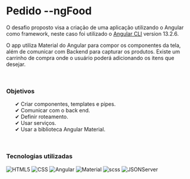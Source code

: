 # Pedido --ngFood

O desafio proposto visa a criação de uma aplicação utilizando o Angular como framework, neste caso foi utilizado o [Angular CLI](https://github.com/angular/angular-cli) version 13.2.6.

O app utiliza Material do Angular para compor os componentes da tela, além de comunicar com Backend para capturar os produtos.
Existe um carrinho de compra onde o usuário poderá adicionando os itens que desejar.

<br>

<h3>

**Objetivos**

</h3>

<p>
    <ul>
        <li style="list-style:none;">✔ Criar componentes, templates e pipes.</li>
        <li style="list-style:none;">✔ Comunicar com o back end.</li>
        <li style="list-style:none;">✔ Definir roteamento.</li>
        <li style="list-style:none;">✔ Usar serviços.</li>
        <li style="list-style:none;">✔ Usar a biblioteca Angular Material.</li>
    </ul>
</p>

<br>

<h3>

**Tecnologias utilizadas**

</h3>


![HTML5](https://img.shields.io/badge/-HTML5-333333?style=flat&logo=HTML5)
![CSS](https://img.shields.io/badge/-CSS-333333?style=flat&logo=CSS3&logoColor=1572B6)
![Angular](https://img.shields.io/badge/-Angular-333333?style=flat&logo=Angular&logoColor=DD0031)
![Material](https://img.shields.io/badge/Material-0081CB?style=flat&logo=material-ui&logoColor=white)
![scss](https://img.shields.io/badge/-SCSS-333333?style=flat&logo=SASS&logoColor=990099)
![JSONServer](https://img.shields.io/badge/-JSON--Server-333333?style=flat&logo=npm&logoColor=red)


